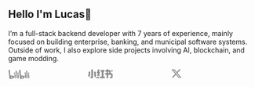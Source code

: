 ## Hello I'm Lucas👋

I’m a full-stack backend developer with 7 years of experience, mainly focused on building enterprise, banking, and municipal software systems. Outside of work, I also explore side projects involving AI, blockchain, and game modding.

<div style="display: flex; gap: 120px;">
    <a href="https://space.bilibili.com/10879225" target="_blank">
        <img width="43px" src="./img/bilibili.svg" alt="bilibili">
    </a>
    <a href="https://www.xiaohongshu.com/user/profile/5b9cf40e9a9c9300014062b4" target="_blank">
        <img width="50px" src="./img/redNote.svg" alt="xiaohongshu">
    </a>
    <a href="https://x.com/tcyeee" target="_blank">
        <img width="20px" src="./img/twitter.svg" alt="twitter">
    </a>
</div>